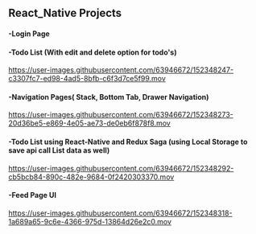 ## React_Native Projects

#### -Login Page

#### -Todo List (With edit and delete option for todo's)


https://user-images.githubusercontent.com/63946672/152348247-c3307fc7-ed98-4ad5-8bfb-c6f3d7ce5f99.mov



#### -Navigation Pages( Stack, Bottom Tab, Drawer Navigation)



https://user-images.githubusercontent.com/63946672/152348273-20d36be5-e869-4e05-ae73-de0eb6f878f8.mov



#### -Todo List using React-Native and Redux Saga (using Local Storage to save api call List data as well)



https://user-images.githubusercontent.com/63946672/152348292-cb5bcb84-890c-482e-9684-0f2420303370.mov




#### -Feed Page UI


https://user-images.githubusercontent.com/63946672/152348318-1a689a65-9c6e-4366-975d-13864d26e2c0.mov




